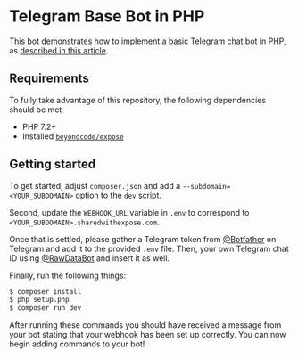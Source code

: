 # Telegram Base Bot in PHP

This bot demonstrates how to implement a basic Telegram chat bot in PHP, as [described in this article](https://pretzelhands.com/posts/build-a-telegram-bot-in-php).

## Requirements

To fully take advantage of this repository, the following dependencies should be met

* PHP 7.2+
* Installed [`beyondcode/expose`](https://github.com/beyondcode/expose)

## Getting started

To get started, adjust `composer.json` and add a `--subdomain=<YOUR_SUBDOMAIN>` option to the `dev` script.

Second, update the `WEBHOOK_URL` variable in `.env` to correspond to `<YOUR_SUBDOMAIN>.sharedwithexpose.com`.

Once that is settled, please gather a Telegram token from [@Botfather](https://t.me/botfather) on Telegram and add it to the provided `.env` file.
Then, your own Telegram chat ID using [@RawDataBot](https://t.me/RawDataBot) and insert it as well.

Finally, run the following things:

```bash
$ composer install
$ php setup.php
$ composer run dev
```

After running these commands you should have received a message from your bot stating that your webhook has been set up correctly.
You can now begin adding commands to your bot!
